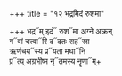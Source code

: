 +++
title = "१२ भद्रमिदं रुशमा"

+++
भद्र᳓म् इदं᳓ रुश᳓मा अग्ने अक्रन्  
ग᳓वां चत्वा᳓रि द᳓दतः सह᳓स्रा  
ऋणंचय᳓स्य प्र᳓यता मघा᳓नि  
प्र᳓त्य् अग्रभीष्म नृ᳓तमस्य नॄणा᳓म्+